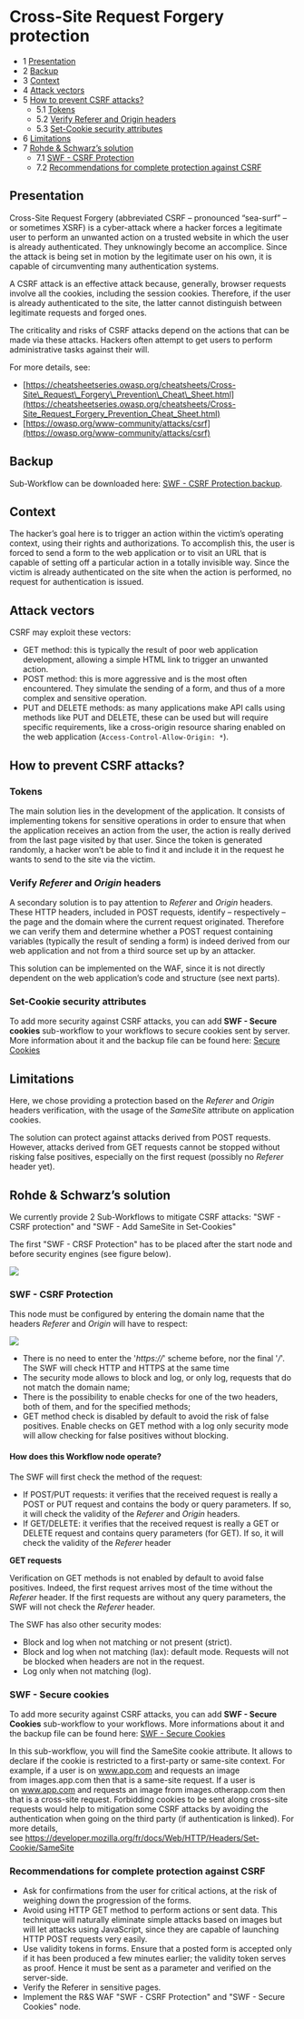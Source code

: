 Cross-Site Request Forgery protection
=====================================

* 1 [Presentation](#presentation)
* 2 [Backup](#backup)
* 3 [Context](#context)
* 4 [Attack vectors](#attack-vectors)
* 5 [How to prevent CSRF attacks?](#how-to-prevent-csrf-attacks)
    * 5.1 [Tokens](#tokens)
    * 5.2 [Verify Referer and Origin headers](#verify-referer-and-origin-headers)
    * 5.3 [Set-Cookie security attributes](#set-cookie-security-attributes)
* 6 [Limitations](#limitations)
* 7 [Rohde & Schwarz’s solution](#rohde-schwarzs-solution)
    * 7.1 [SWF - CSRF Protection](#swf-csrf-protection)
    * 7.2 [Recommendations for complete protection against CSRF](#recommendations-for-complete-protection-against-csrf)


Presentation
------------

Cross-Site Request Forgery (abbreviated CSRF – pronounced “sea-surf” – or sometimes XSRF) is a cyber-attack where a hacker forces a legitimate user to perform an unwanted action on a trusted website in which the user is already authenticated. They unknowingly become an accomplice. Since the attack is being set in motion by the legitimate user on his own, it is capable of circumventing many authentication systems.

A CSRF attack is an effective attack because, generally, browser requests involve all the cookies, including the session cookies. Therefore, if the user is already authenticated to the site, the latter cannot distinguish between legitimate requests and forged ones.

The criticality and risks of CSRF attacks depend on the actions that can be made via these attacks. Hackers often attempt to get users to perform administrative tasks against their will.

For more details, see:

*   [https://cheatsheetseries.owasp.org/cheatsheets/Cross-Site\_Request\_Forgery\_Prevention\_Cheat\_Sheet.html](https://cheatsheetseries.owasp.org/cheatsheets/Cross-Site_Request_Forgery_Prevention_Cheat_Sheet.html)
*   [https://owasp.org/www-community/attacks/csrf](https://owasp.org/www-community/attacks/csrf)

Backup
------

Sub-Workflow can be downloaded here: [SWF - CSRF Protection.backup](./backup/SWF%20-%20CSRF%20Protection.backup).

Context
-------

The hacker’s goal here is to trigger an action within the victim’s operating context, using their rights and authorizations. To accomplish this, the user is forced to send a form to the web application or to visit an URL that is capable of setting off a particular action in a totally invisible way. Since the victim is already authenticated on the site when the action is performed, no request for authentication is issued.

Attack vectors
--------------

CSRF may exploit these vectors:

*   GET method: this is typically the result of poor web application development, allowing a simple HTML link to trigger an unwanted action.
*   POST method: this is more aggressive and is the most often encountered. They simulate the sending of a form, and thus of a more complex and sensitive operation.
*   PUT and DELETE methods: as many applications make API calls using methods like PUT and DELETE, these can be used but will require specific requirements, like a cross-origin resource sharing enabled on the web application (`Access-Control-Allow-Origin: *`).

How to prevent CSRF attacks?
----------------------------

### Tokens

The main solution lies in the development of the application. It consists of implementing tokens for sensitive operations in order to ensure that when the application receives an action from the user, the action is really derived from the last page visited by that user. Since the token is generated randomly, a hacker won’t be able to find it and include it in the request he wants to send to the site via the victim.

### Verify _Referer_ and _Origin_ headers

A secondary solution is to pay attention to _Referer_ and _Origin_ headers. These HTTP headers, included in POST requests, identify – respectively – the page and the domain where the current request originated. Therefore we can verify them and determine whether a POST request containing variables (typically the result of sending a form) is indeed derived from our web application and not from a third source set up by an attacker.

This solution can be implemented on the WAF, since it is not directly dependent on the web application’s code and structure (see next parts).

### Set-Cookie security attributes

To add more security against CSRF attacks, you can add **SWF - Secure cookies** sub-workflow to your workflows to secure cookies sent by server.
More information about it and the backup file can be found here: [Secure Cookies](../Secure%20Cookies)

Limitations
-----------

Here, we chose providing a protection based on the _Referer_ and _Origin_ headers verification, with the usage of the _SameSite_ attribute on application cookies.

The solution can protect against attacks derived from POST requests. However, attacks derived from GET requests cannot be stopped without risking false positives, especially on the first request (possibly no _Referer_ header yet).

Rohde & Schwarz’s solution
--------------------------

We currently provide 2 Sub-Workflows to mitigate CSRF attacks: "SWF - CSRF protection" and "SWF - Add SameSite in Set-Cookies"

The first "SWF - CRSF Protection" has to be placed after the start node and before security engines (see figure below).

![](./attachments/csrf-workflow.png)

### SWF - CSRF Protection

This node must be configured by entering the domain name that the headers _Referer_ and _Origin_ will have to respect:

![](./attachments/swf-csrf-protection.png)

*   There is no need to enter the '_https://_' scheme before, nor the final '_/_'. The SWF will check HTTP and HTTPS at the same time
*   The security mode allows to block and log, or only log, requests that do not match the domain name;
*   There is the possibility to enable checks for one of the two headers, both of them, and for the specified methods;
*   GET method check is disabled by default to avoid the risk of false positives. Enable checks on GET method with a log only security mode will allow checking for false positives without blocking.

#### How does this Workflow node operate?

The SWF will first check the method of the request:

*   If POST/PUT requests: it verifies that the received request is really a POST or PUT request and contains the body or query parameters. If so, it will check the validity of the _Referer_ and _Origin_ headers.
*   If GET/DELETE: it verifies that the received request is really a GET or DELETE request and contains query parameters (for GET). If so, it will check the validity of the _Referer_ header

**GET requests**

Verification on GET methods is not enabled by default to avoid false positives. Indeed, the first request arrives most of the time without the _Referer_ header. If the first requests are without any query parameters, the SWF will not check the _Referer_ header.

The SWF has also other security modes:

*   Block and log when not matching or not present (strict).
*   Block and log when not matching (lax): default mode. Requests will not be blocked when headers are not in the request.
*   Log only when not matching (log).

### SWF - Secure cookies

To add more security against CSRF attacks, you can add **SWF - Secure Cookies** sub-workflow to your workflows.
More informations about it and the backup file can be found here: [SWF - Secure Cookies](../SecureCookies)

In this sub-workflow, you will find the SameSite cookie attribute. It allows to declare if the cookie is restricted to a first-party or same-site context.
For example, if a user is on www.app.com and requests an image from images.app.com then that is a same-site request. If a user is on www.app.com and requests an image from images.otherapp.com then that is a cross-site request.
Forbidding cookies to be sent along cross-site requests would help to mitigation some CSRF attacks by avoiding the authentication when going on the third party (if authentication is linked).
For more details, see https://developer.mozilla.org/fr/docs/Web/HTTP/Headers/Set-Cookie/SameSite

### Recommendations for complete protection against CSRF

*   Ask for confirmations from the user for critical actions, at the risk of weighing down the progression of the forms.
*   Avoid using HTTP GET method to perform actions or sent data. This technique will naturally eliminate simple attacks based on images but will let attacks using JavaScript, since they are capable of launching HTTP POST requests very easily.
*   Use validity tokens in forms. Ensure that a posted form is accepted only if it has been produced a few minutes earlier; the validity token serves as proof. Hence it must be sent as a parameter and verified on the server-side.
*   Verify the Referer in sensitive pages.
*   Implement the R&S WAF "SWF - CSRF Protection" and "SWF - Secure Cookies" node.
